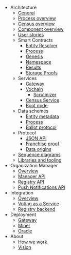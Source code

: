 <!-- - [White paper](/whitepaper.md) -->

- Architecture
  - [General](/architecture/general.md)
  - [Process overview](/architecture/process-overview.md)
  - [Census overview](/architecture/census-overview.md)
  - [Component overview](/architecture/components.md)
  - [User stories](/architecture/user-stories.md)
  - Smart Contracts
    - [Entity Resolver](/architecture/smart-contracts/entity-resolver.md)
    - [Process](/architecture/smart-contracts/process.md)
    - [Genesis](/architecture/smart-contracts/genesis.md)
    - [Namespace](/architecture/smart-contracts/namespace.md)
    - [Results](/architecture/smart-contracts/results.md)
    - [Storage Proofs](/architecture/smart-contracts/storage-proofs.md)
  - Services
    - [Gateway](/architecture/services/gateway.md)
    - [Vochain](/architecture/services/vochain.md)
      - [Scrutinizer](/architecture/services/vochain/scrutinizer.md)
    - [Census Service](/architecture/services/census-service.md)
    - [Boot node](/architecture/services/bootnode.md)
  - Data schemes
    - [Entity metadata](/architecture/data-schemes/entity-metadata.md)
    - [Process](/architecture/data-schemes/process.md)
    - [Ballot protocol](/architecture/data-schemes/ballot-protocol.md)
  - Protocol
    - [JSON API](/architecture/protocol/json-api.md)
    - [Franchise proof](/architecture/protocol/franchise-proof.md)
    - [Data origins](/architecture/protocol/data-origins.md)
    <!-- - [Messaging](/architecture/protocol/messaging.md) -->
  - [Sequence diagrams](/architecture/sequence-diagrams.md)
  - [Libraries and tooling](/architecture/libraries-tooling.md)
- Organization Manager
  - [Overview](/manager/overview.md)
  - [Manager API](/manager/manager-api.md)
  - [Registry API](/manager/registry-api.md)
  - [Push Notifications API](/manager/push-notifications-api.md)
- Integration
  - [Overview](/integration/overview.md)
  - [Voting as a Service](/integration/voting-as-a-service.md)
  - [Registry backend](/integration/registry-token-api.md)
    <!--- Design
    <!--  - [UI prototype](design/ui-prototype.md) -->
    <!--  - [Reputation mechanisms](design/entities-reputation-mechanisms.md) -->
    <!--  - [Sketch.systems convention](design/sketch-systems-convention.md) -->
- Deployment
  - [Gateway](/deployment/gateway.md)
  - [Miner](/deployment/miner.md)
  - [Oracle](/deployment/oracle.md)
  <!-- - [Custom vochain](/deployment/custom-vochain.md)-->
- About
  <!--  - - [Vision](about-us/vision.md)-->
  <!--  - - [Problem and solution](about-us/problem-solution.md)-->
  <!--  - - [Alternatives](about-us/alternatives.md)-->
  - [How we work](/about-us/how-we-work.md)
  - [Vision](/about-us/vision.md)
    <!-- - [Open positions](/about-us/open-positions.md) -->
    <!-- - [Contribute](/contribute.md) -->
